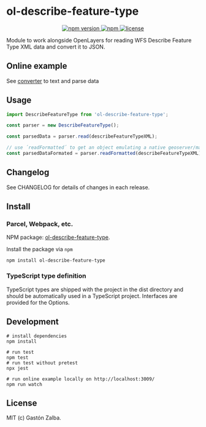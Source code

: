 # ol-describe-feature-type

<p align="center">
    <a href="https://www.npmjs.com/package/ol-describe-feature-type">
        <img src="https://img.shields.io/npm/v/ol-describe-feature-type.svg" alt="npm version">
    </a>
    <a href="https://img.shields.io/npm/dm/ol-describe-feature-type">
        <img alt="npm" src="https://img.shields.io/npm/dm/ol-describe-feature-type">
    </a>
    <a href="https://github.com/gastonzalba/ol-describe-feature-type/blob/master/LICENSE">
        <img src="https://img.shields.io/npm/l/ol-describe-feature-type.svg" alt="license">
    </a>
</p>

Module to work alongside OpenLayers for reading WFS Describe Feature Type XML data and convert it to JSON.

## Online example

See [converter](https://raw.githack.com/GastonZalba/ol-describe-feature-type/main/examples/converter.html) to text and parse data

## Usage

```js
import DescribeFeatureType from 'ol-describe-feature-type';

const parser = new DescribeFeatureType();

const parsedData = parser.read(describeFeatureTypeXML);

// use ´readFormatted´ to get an object emulating a native geoserver/mapserver json response
const parsedDataFormated = parser.readFormatted(describeFeatureTypeXML);

```

## Changelog

See CHANGELOG for details of changes in each release.

## Install

### Parcel, Webpack, etc.

NPM package: [ol-describe-feature-type](https://www.npmjs.com/package/ol-describe-feature-type).

Install the package via `npm`

```shell
npm install ol-describe-feature-type
```

### TypeScript type definition

TypeScript types are shipped with the project in the dist directory and should be automatically used in a TypeScript project. Interfaces are provided for the Options.

## Development

```shell
# install dependencies
npm install

# run test
npm test
# run test without pretest
npx jest

# run online example locally on http://localhost:3009/
npm run watch 
```

## License
MIT (c) Gastón Zalba.
